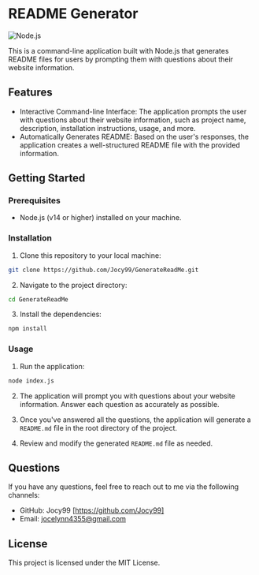 # README Generator

![Node.js](https://img.shields.io/badge/Node.js-v14+-brightgreen)

This is a command-line application built with Node.js that generates README files for users by prompting them with questions about their website information.

## Features

- Interactive Command-line Interface: The application prompts the user with questions about their website information, such as project name, description, installation instructions, usage, and more.
- Automatically Generates README: Based on the user's responses, the application creates a well-structured README file with the provided information.

## Getting Started

### Prerequisites

- Node.js (v14 or higher) installed on your machine.

### Installation

1. Clone this repository to your local machine:

```bash
git clone https://github.com/Jocy99/GenerateReadMe.git
```

2. Navigate to the project directory:

```bash
cd GenerateReadMe
```

3. Install the dependencies:

```bash
npm install
```

### Usage

1. Run the application:

```bash
node index.js
```

2. The application will prompt you with questions about your website information. Answer each question as accurately as possible.

3. Once you've answered all the questions, the application will generate a `README.md` file in the root directory of the project.

4. Review and modify the generated `README.md` file as needed.


## Questions

If you have any questions, feel free to reach out to me via the following channels:

- GitHub: Jocy99 [https://github.com/Jocy99]
- Email: jocelynn4355@gmail.com
## License

This project is licensed under the MIT License.
